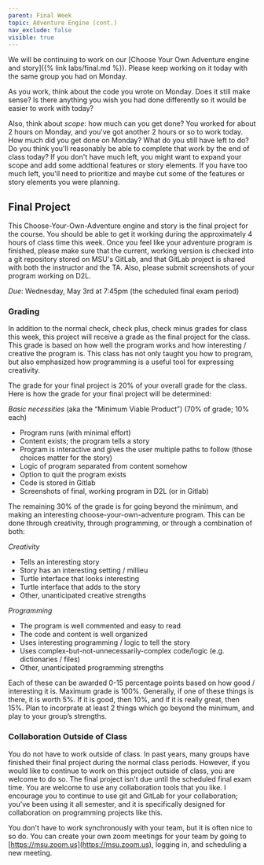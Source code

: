 ```yaml
---
parent: Final Week
topic: Adventure Engine (cont.)
nav_exclude: false
visible: true
---
```


We will be continuing to work on our [Choose Your Own Adventure engine and story]({% link labs/final.md %}).  Please
keep working on it today with the same group you had on Monday.

As you work, think about the code you wrote on Monday.  Does it still make sense?  Is there anything you wish you had
done differently so it would be easier to work with today?

Also, think about *scope*: how much can you get done?  You worked for about 2 hours on Monday, and you've got another 2
hours or so to work today.  How much did you get done on Monday?  What do you still have left to do?  Do you think
you'll reasonably be able to complete that work by the end of class today? If you don't have much left, you might want
to expand your scope and add some addtional features or story elements.  If you have too much left, you'll need to
prioritize and maybe cut some of the features or story elements you were planning.

## Final Project

This Choose-Your-Own-Adventure engine and story is the final project for the course.  You should be able to get it
working during the approximately 4 hours of class time this week. Once you feel like your adventure program is finished,
please make sure that the current, working version is checked into a git repository stored on MSU's GitLab, and that GitLab
project is shared with both the instructor and the TA.  Also, please submit screenshots of your program working on D2L.

*Due*: Wednesday, May 3rd at 7:45pm (the scheduled final exam period)

### Grading 

In addition to the normal check, check plus, check minus grades for class this week, this project will receive a grade
as the final project for the class.   This grade is based on how well the program works and how interesting / creative
the program is. This class has not only taught you how to program, but also emphasized how programming is a useful tool
for expressing creativity.

The grade for your final project is 20% of your overall grade for the class.
Here is how the grade for your final project will be determined:

*Basic necessities* (aka the “Minimum Viable Product”) (70% of grade; 10% each)
* Program runs (with minimal effort)
* Content exists; the program tells a story
* Program is interactive and gives the user multiple paths to follow (those choices matter for the story)
* Logic of program separated from content somehow
* Option to quit the program exists
* Code is stored in Gitlab
* Screenshots of final, working program in D2L (or in Gitlab)

The remaining 30% of the grade is for going beyond the minimum, and making an interesting choose-your-own-adventure
program. This can be done through creativity, through programming, or through a combination of both:

*Creativity*
* Tells an interesting story
* Story has an interesting setting / millieu
* Turtle interface that looks  interesting 
* Turtle interface that adds to the story
* Other, unanticipated creative strengths

*Programming*
* The program is well commented and easy to read
* The code and content is well organized
* Uses interesting programming / logic to tell the story
* Uses complex-but-not-unnecessarily-complex code/logic (e.g. dictionaries / files)
* Other, unanticipated programming strengths

Each of these can be awarded 0-15 percentage points based on how good / interesting it is. Maximum grade is 100%.
Generally, if one of these things is there, it is worth 5%. If it is good, then 10%, and if it is really great, then
15%. Plan to incorprate at least 2 things which go beyond the minimum, and play to your group’s strengths.

### Collaboration Outside of Class

You do not have to work outside of class.  In past years, many groups have finished their final project during the
normal class periods.  However, if you would like to continue to work on this project outside of class, you are welcome
to do so.  The final project isn't due until the scheduled final exam time.  You are welcome to use any collaboration
tools that you like.  I encourage you to continue to use git and GitLab for your collaboration; you've been using it all
semester, and it is specifically designed for collaboration on programming projects like this.

You don't have to work synchronously with your team, but it is often nice to so do.  You can create your own zoom
meetings for your team by going to [https://msu.zoom.us](https://msu.zoom.us), logging in, and scheduling a new meeting.
<!-- Also, the common area outside of the Holden Hall classroom is also a good place to meet for group work, and might make 
work faster / easier than meeting virtually. -->


